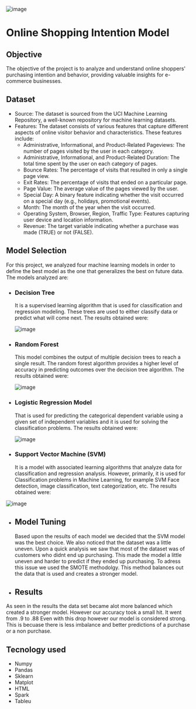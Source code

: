 ![image](https://github.com/sonila15/Online_Shopping_Intention_Model/assets/118692087/0dc919df-63b7-4e82-b6d1-9d8fc31ef5d3)

# Online Shopping Intention Model

## Objective

The objective of the project is to analyze and understand online shoppers' purchasing intention and behavior, providing valuable insights for e-commerce businesses.

## Dataset

- Source: The dataset is sourced from the UCI Machine Learning Repository, a well-known repository for machine learning datasets.
- Features: The dataset consists of various features that capture different aspects of online visitor behavior and characteristics. These features include:
  - Administrative, Informational, and Product-Related Pageviews: The number of pages visited by the user in each category.
  - Administrative, Informational, and Product-Related Duration: The total time spent by the user on each category of pages.
  - Bounce Rates: The percentage of visits that resulted in only a single page view.
  - Exit Rates: The percentage of visits that ended on a particular page.
  - Page Value: The average value of the pages viewed by the user.
  - Special Day: A binary feature indicating whether the visit occurred on a special day (e.g., holidays, promotional events).
  - Month: The month of the year when the visit occurred.
  - Operating System, Browser, Region, Traffic Type: Features capturing user device and location information.
  - Revenue: The target variable indicating whether a purchase was made (TRUE) or not (FALSE).

## Model Selection
For this project, we analyzed four machine learning models in order to define the best model as the one that generalizes the best on future data. The models analyzed are:

- ### Decision Tree
  It is a supervised learning algorithm that is used for classification and regression modeling. These trees are used to either classify data or predict what will come next. The results obtained were:
  
  ![image](https://github.com/sonila15/Online_Shopping_Intention_Model/assets/118692087/9caff2a8-3421-4788-9ba4-688f7392f4ac)

- ### Random Forest 
  This model combines the output of multiple decision trees to reach a single result. The random forest algorithm provides a higher level of accuracy in predicting outcomes over the decision tree algorithm. The results obtained were:
  
  ![image](https://github.com/sonila15/Online_Shopping_Intention_Model/assets/118692087/37669ba9-5dba-46b8-bdba-c60463536b29)
  
- ### Logistic Regression Model 
  That is used for predicting the categorical dependent variable using a given set of independent variables and it is used for solving the classification problems. The results obtained were:
   
   ![image](https://github.com/sonila15/Online_Shopping_Intention_Model/assets/118692087/67af0cd0-b487-4003-a360-a49efac128c1)

- ### Support Vector Machine (SVM) 
  It is a model with associated learning algorithms that analyze data for classification and regression analysis. However, primarily, it is used for Classification problems in Machine Learning, for example SVM Face detection, image classification, text categorization, etc. The results obtained were:
 
 ![image](https://github.com/sonila15/Online_Shopping_Intention_Model/assets/118692087/996ffd0e-254e-4315-bcf3-517ba263e88d)
 
- ## Model Tuning  
 
  Based upon the results of each model we decided that the SVM model was the best choice. We also noticed that the dataset was a little uneven. Upon a quick analysis we saw that most of the dataset was of customers who didnt end up purchasing. This made the model a little uneven and harder to predict if they ended up purchasing. To adress this issue we used the SMOTE methodolgy. This method balances out the data that is used and creates a stronger model.
  
 - ## Results
  As seen in the results the data set became alot more balanced which created a stronger model. However our accuracy took a small hit. It went from .9 to .88 Even with this drop however our model is considered strong. This is becuase there is less imbalance and better predictions of a purchase or a non purchase. 
 
 ## Tecnology used
 - Numpy
 - Pandas
 - Sklearn
 - Matplot
 - HTML
 - Spark
 - Tableu





